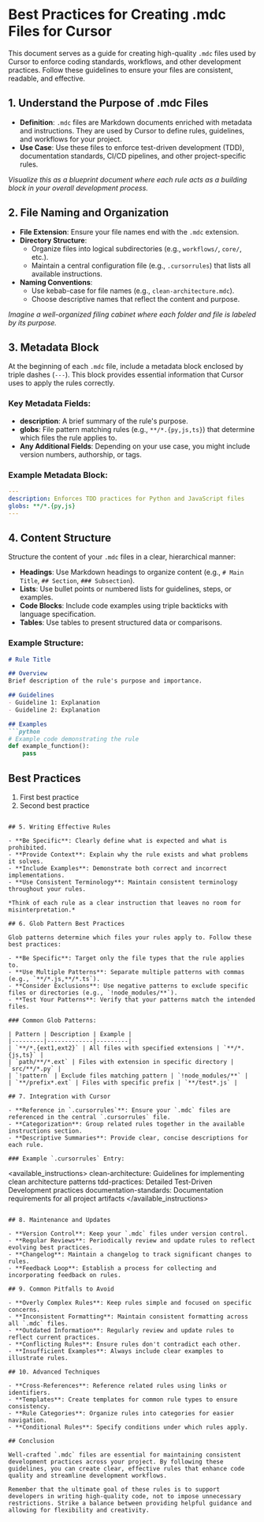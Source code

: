 # Best Practices for Creating .mdc Files for Cursor

This document serves as a guide for creating high-quality `.mdc` files used by Cursor to enforce coding standards, workflows, and other development practices. Follow these guidelines to ensure your files are consistent, readable, and effective.

## 1. Understand the Purpose of .mdc Files

- **Definition**: `.mdc` files are Markdown documents enriched with metadata and instructions. They are used by Cursor to define rules, guidelines, and workflows for your project.
- **Use Case**: Use these files to enforce test-driven development (TDD), documentation standards, CI/CD pipelines, and other project-specific rules.

*Visualize this as a blueprint document where each rule acts as a building block in your overall development process.*

## 2. File Naming and Organization

- **File Extension**: Ensure your file names end with the `.mdc` extension.
- **Directory Structure**:  
  - Organize files into logical subdirectories (e.g., `workflows/`, `core/`, etc.).
  - Maintain a central configuration file (e.g., `.cursorrules`) that lists all available instructions.
- **Naming Conventions**:
  - Use kebab-case for file names (e.g., `clean-architecture.mdc`).
  - Choose descriptive names that reflect the content and purpose.

*Imagine a well-organized filing cabinet where each folder and file is labeled by its purpose.*

## 3. Metadata Block

At the beginning of each `.mdc` file, include a metadata block enclosed by triple dashes (`---`). This block provides essential information that Cursor uses to apply the rules correctly.

### Key Metadata Fields:

- **description**: A brief summary of the rule's purpose.
- **globs**: File pattern matching rules (e.g., `**/*.{py,js,ts}`) that determine which files the rule applies to.
- **Any Additional Fields**: Depending on your use case, you might include version numbers, authorship, or tags.

### Example Metadata Block:

```yaml
---
description: Enforces TDD practices for Python and JavaScript files
globs: **/*.{py,js}
---
```

## 4. Content Structure

Structure the content of your `.mdc` files in a clear, hierarchical manner:

- **Headings**: Use Markdown headings to organize content (e.g., `# Main Title`, `## Section`, `### Subsection`).
- **Lists**: Use bullet points or numbered lists for guidelines, steps, or examples.
- **Code Blocks**: Include code examples using triple backticks with language specification.
- **Tables**: Use tables to present structured data or comparisons.

### Example Structure:

```markdown
# Rule Title

## Overview
Brief description of the rule's purpose and importance.

## Guidelines
- Guideline 1: Explanation
- Guideline 2: Explanation

## Examples
```python
# Example code demonstrating the rule
def example_function():
    pass
```

## Best Practices
1. First best practice
2. Second best practice
```

## 5. Writing Effective Rules

- **Be Specific**: Clearly define what is expected and what is prohibited.
- **Provide Context**: Explain why the rule exists and what problems it solves.
- **Include Examples**: Demonstrate both correct and incorrect implementations.
- **Use Consistent Terminology**: Maintain consistent terminology throughout your rules.

*Think of each rule as a clear instruction that leaves no room for misinterpretation.*

## 6. Glob Pattern Best Practices

Glob patterns determine which files your rules apply to. Follow these best practices:

- **Be Specific**: Target only the file types that the rule applies to.
- **Use Multiple Patterns**: Separate multiple patterns with commas (e.g., `**/*.js,**/*.ts`).
- **Consider Exclusions**: Use negative patterns to exclude specific files or directories (e.g., `!node_modules/**`).
- **Test Your Patterns**: Verify that your patterns match the intended files.

### Common Glob Patterns:

| Pattern | Description | Example |
|---------|-------------|---------|
| `**/*.{ext1,ext2}` | All files with specified extensions | `**/*.{js,ts}` |
| `path/**/*.ext` | Files with extension in specific directory | `src/**/*.py` |
| `!pattern` | Exclude files matching pattern | `!node_modules/**` |
| `**/prefix*.ext` | Files with specific prefix | `**/test*.js` |

## 7. Integration with Cursor

- **Reference in `.cursorrules`**: Ensure your `.mdc` files are referenced in the central `.cursorrules` file.
- **Categorization**: Group related rules together in the available instructions section.
- **Descriptive Summaries**: Provide clear, concise descriptions for each rule.

### Example `.cursorrules` Entry:

```
<available_instructions>
clean-architecture: Guidelines for implementing clean architecture patterns
tdd-practices: Detailed Test-Driven Development practices
documentation-standards: Documentation requirements for all project artifacts
</available_instructions>
```

## 8. Maintenance and Updates

- **Version Control**: Keep your `.mdc` files under version control.
- **Regular Reviews**: Periodically review and update rules to reflect evolving best practices.
- **Changelog**: Maintain a changelog to track significant changes to rules.
- **Feedback Loop**: Establish a process for collecting and incorporating feedback on rules.

## 9. Common Pitfalls to Avoid

- **Overly Complex Rules**: Keep rules simple and focused on specific concerns.
- **Inconsistent Formatting**: Maintain consistent formatting across all `.mdc` files.
- **Outdated Information**: Regularly review and update rules to reflect current practices.
- **Conflicting Rules**: Ensure rules don't contradict each other.
- **Insufficient Examples**: Always include clear examples to illustrate rules.

## 10. Advanced Techniques

- **Cross-References**: Reference related rules using links or identifiers.
- **Templates**: Create templates for common rule types to ensure consistency.
- **Rule Categories**: Organize rules into categories for easier navigation.
- **Conditional Rules**: Specify conditions under which rules apply.

## Conclusion

Well-crafted `.mdc` files are essential for maintaining consistent development practices across your project. By following these guidelines, you can create clear, effective rules that enhance code quality and streamline development workflows.

Remember that the ultimate goal of these rules is to support developers in writing high-quality code, not to impose unnecessary restrictions. Strike a balance between providing helpful guidance and allowing for flexibility and creativity. 